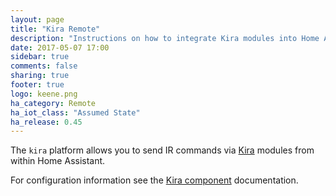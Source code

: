 ```yaml
---
layout: page
title: "Kira Remote"
description: "Instructions on how to integrate Kira modules into Home Assistant."
date: 2017-05-07 17:00
sidebar: true
comments: false
sharing: true
footer: true
logo: keene.png
ha_category: Remote
ha_iot_class: "Assumed State"
ha_release: 0.45
---
```


The `kira` platform allows you to send IR commands via [Kira](https://www.keene.co.uk/keene-ir-anywhere-single-worldwide.html) modules from within Home Assistant.

For configuration information see the [Kira component](/components/kira/) documentation.
